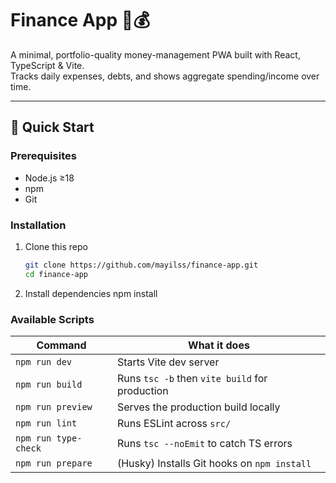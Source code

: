 # Finance App 🔢💰

A minimal, portfolio-quality money-management PWA built with React, TypeScript & Vite.  
Tracks daily expenses, debts, and shows aggregate spending/income over time.

---

## 🚀 Quick Start

### Prerequisites

- Node.js ≥18
- npm
- Git

### Installation

1. Clone this repo
   ```bash
   git clone https://github.com/mayilss/finance-app.git
   cd finance-app
   ```
2. Install dependencies
   npm install

### Available Scripts

| Command              | What it does                                   |
| -------------------- | ---------------------------------------------- |
| `npm run dev`        | Starts Vite dev server                         |
| `npm run build`      | Runs `tsc -b` then `vite build` for production |
| `npm run preview`    | Serves the production build locally            |
| `npm run lint`       | Runs ESLint across `src/`                      |
| `npm run type-check` | Runs `tsc --noEmit` to catch TS errors         |
| `npm run prepare`    | (Husky) Installs Git hooks on `npm install`    |
